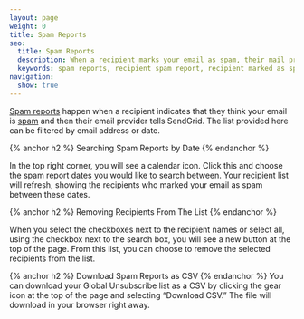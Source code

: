 ```yaml
---
layout: page
weight: 0
title: Spam Reports
seo:
  title: Spam Reports
  description: When a recipient marks your email as spam, their mail provider will let SendGrid know. We will help to prevent you from sending email to this recipient again.
  keywords: spam reports, recipient spam report, recipient marked as spam, spam email report
navigation:
  show: true
---
```


[Spam reports]({{root_url}}/Glossary/spam_reports.html) happen when a recipient indicates that they think your email is [spam]({{root_url}}/Glossary/spam.html) and then their email provider tells SendGrid. The list provided here can be filtered by email address or date.

{% anchor h2 %}
Searching Spam Reports by Date
{% endanchor %}

In the top right corner, you will see a calendar icon. Click this and choose the spam report dates you would like to search between. Your recipient list will refresh, showing the recipients who marked your email as spam between these dates.

{% anchor h2 %}
Removing Recipients From The List
{% endanchor %}

When you select the checkboxes next to the recipient names or select all, using the checkbox next to the search box, you will see a new button at the top of the page. From this list, you can choose to remove the selected recipients from the list.

{% anchor h2 %}
Download Spam Reports as CSV
{% endanchor %}
You can download your Global Unsubscribe list as a CSV by clicking the gear icon at the top of the page and selecting “Download CSV.” The file will download in your browser right away.
